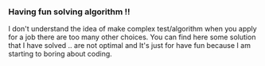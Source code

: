 ### Having fun solving algorithm !!

I don't understand the idea of make complex test/algorithm when you apply for a job there are too many other choices. You can find here some solution that I have solved .. are not optimal and It's just for have fun because I am starting to boring about coding.
